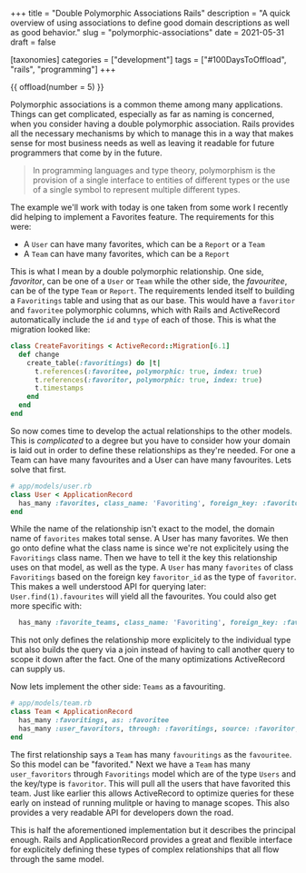 +++
title = "Double Polymorphic Associations Rails"
description = "A quick overview of using associations to define good domain descriptions as well as good behavior."
slug = "polymorphic-associations"
date = 2021-05-31
draft = false

[taxonomies]
categories = ["development"]
tags = ["#100DaysToOffload", "rails", "programming"]
+++

{{ offload(number = 5) }}

Polymorphic associations is a common theme among many applications. Things can get complicated, especially as far as naming is concerned, when you consider having a double polymorphic association. Rails provides all the necessary mechanisms by which to manage this in a way that makes sense for most business needs as well as leaving it readable for future programmers that come by in the future. 

> In programming languages and type theory, polymorphism is the provision of a single interface to entities of different types or the use of a single symbol to represent multiple different types.

The example we'll work with today is one taken from some work I recently did helping to implement a Favorites feature. The requirements for this were:
- A `User` can have many favorites, which can be a `Report` or a `Team`
- A `Team` can have many favorites, which can be a `Report`

This is what I mean by a double polymorphic relationship. One side, _favoritor_, can be one of a `User` or `Team` while the other side, the _favouritee_, can be of the type `Team` or `Report`. The requirements lended itself to building a `Favoritings` table and using that as our base. This would have a `favoritor` and `favoritee` polymorphic columns, which with Rails and ActiveRecord automatically include the `id` and `type` of each of those. This is what the migration looked like:

```ruby
class CreateFavoritings < ActiveRecord::Migration[6.1]
  def change
    create_table(:favoritings) do |t|
      t.references(:favoritee, polymorphic: true, index: true)
      t.references(:favoritor, polymorphic: true, index: true)
      t.timestamps
    end
  end
end
```
So now comes time to develop the actual relationships to the other models. This is _complicated_ to a degree but you have to consider how your domain is laid out in order to define these relationships as they're needed. For one a Team can have many favourites and a User can have many favourites. Lets solve that first.

```ruby
# app/models/user.rb
class User < ApplicationRecord
  has_many :favorites, class_name: 'Favoriting', foreign_key: :favoritor_id, as: :favoritor
end
```
While the name of the relationship isn't exact to the model, the domain name of `favorites` makes total sense. A User has many favorites. We then go onto define what the class name is since we're not explicitely using the `Favoritings` class name. Then we have to tell it the key this relationship uses on that model, as well as the type. A `User` has many `favorites` of class `Favoritings` based on the foreign key `favoritor_id` as the type of `favoritor`. This makes a well understood API for querying later: `User.find(1).favourites` will yield all the favourites. You could also get more specific with:
```ruby
  has_many :favorite_teams, class_name: 'Favoriting', foreign_key: :favoritor_id, as: :favoritor, source_type: 'Team'
```
This not only defines the relationship more explicitely to the individual type but also builds the query via a join instead of having to call another query to scope it down after the fact. One of the many optimizations ActiveRecord can supply us.

Now lets implement the other side: `Teams` as a favouriting.
```ruby
# app/models/team.rb
class Team < ApplicationRecord
  has_many :favoritings, as: :favoritee
  has_many :user_favoritors, through: :favoritings, source: :favoritor, source_type: 'User'
end
```
The first relationship says a `Team` has many `favouritings` as the `favouritee`. So this model can be "favorited." Next we have a `Team` has many `user_favoritors` through `Favoritings` model which are of the type `Users` and the key/type is `favoritor`. This will pull all the users that have favorited this team. Just like earlier this allows ActiveRecord to optimize queries for these early on instead of running mulitple or having to manage scopes. This also provides a very readable API for developers down the road.

This is half the aforementioned implementation but it describes the principal enough. Rails and ApplicationRecord provides a great and flexible interface for explicitely defining these types of complex relationships that all flow through the same model.
